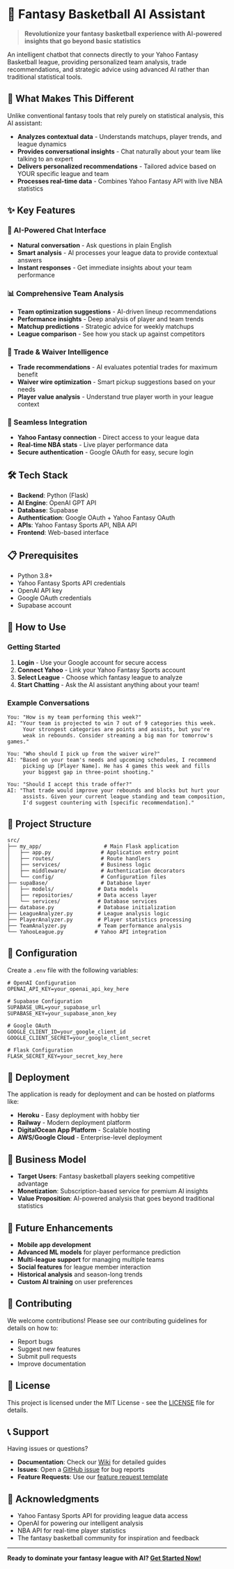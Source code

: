 # 🏀 Fantasy Basketball AI Assistant

> **Revolutionize your fantasy basketball experience with AI-powered insights that go beyond basic statistics**

An intelligent chatbot that connects directly to your Yahoo Fantasy Basketball league, providing personalized team analysis, trade recommendations, and strategic advice using advanced AI rather than traditional statistical tools.

## 🚀 What Makes This Different

Unlike conventional fantasy tools that rely purely on statistical analysis, this AI assistant:
- **Analyzes contextual data** - Understands matchups, player trends, and league dynamics
- **Provides conversational insights** - Chat naturally about your team like talking to an expert
- **Delivers personalized recommendations** - Tailored advice based on YOUR specific league and team
- **Processes real-time data** - Combines Yahoo Fantasy API with live NBA statistics

## ✨ Key Features

### 🤖 AI-Powered Chat Interface
- **Natural conversation** - Ask questions in plain English
- **Smart analysis** - AI processes your league data to provide contextual answers
- **Instant responses** - Get immediate insights about your team performance

### 📊 Comprehensive Team Analysis
- **Team optimization suggestions** - AI-driven lineup recommendations
- **Performance insights** - Deep analysis of player and team trends
- **Matchup predictions** - Strategic advice for weekly matchups
- **League comparison** - See how you stack up against competitors

### 🔄 Trade & Waiver Intelligence
- **Trade recommendations** - AI evaluates potential trades for maximum benefit
- **Waiver wire optimization** - Smart pickup suggestions based on your needs
- **Player value analysis** - Understand true player worth in your league context

### 🔗 Seamless Integration
- **Yahoo Fantasy connection** - Direct access to your league data
- **Real-time NBA stats** - Live player performance data
- **Secure authentication** - Google OAuth for easy, secure login

## 🛠 Tech Stack

- **Backend**: Python (Flask)
- **AI Engine**: OpenAI GPT API
- **Database**: Supabase
- **Authentication**: Google OAuth + Yahoo Fantasy OAuth
- **APIs**: Yahoo Fantasy Sports API, NBA API
- **Frontend**: Web-based interface

## 📋 Prerequisites

- Python 3.8+
- Yahoo Fantasy Sports API credentials
- OpenAI API key
- Google OAuth credentials
- Supabase account


## 💬 How to Use

### Getting Started
1. **Login** - Use your Google account for secure access
2. **Connect Yahoo** - Link your Yahoo Fantasy Sports account
3. **Select League** - Choose which fantasy league to analyze
4. **Start Chatting** - Ask the AI assistant anything about your team!

### Example Conversations
```
You: "How is my team performing this week?"
AI: "Your team is projected to win 7 out of 9 categories this week. 
     Your strongest categories are points and assists, but you're 
     weak in rebounds. Consider streaming a big man for tomorrow's games."

You: "Who should I pick up from the waiver wire?"
AI: "Based on your team's needs and upcoming schedules, I recommend 
     picking up [Player Name]. He has 4 games this week and fills 
     your biggest gap in three-point shooting."

You: "Should I accept this trade offer?"
AI: "That trade would improve your rebounds and blocks but hurt your 
     assists. Given your current league standing and team composition, 
     I'd suggest countering with [specific recommendation]."
```

## 📁 Project Structure

```
src/
├── my_app/                    # Main Flask application
│   ├── app.py                # Application entry point
│   ├── routes/               # Route handlers
│   ├── services/             # Business logic
│   ├── middleware/           # Authentication decorators
│   └── config/               # Configuration files
├── supaBase/                 # Database layer
│   ├── models/              # Data models
│   ├── repositories/        # Data access layer
│   └── services/            # Database services
├── database.py              # Database initialization
├── LeagueAnalyzer.py        # League analysis logic
├── PlayerAnalyzer.py        # Player statistics processing
├── TeamAnalyzer.py          # Team performance analysis
└── YahooLeague.py          # Yahoo API integration
```

## 🔐 Configuration

Create a `.env` file with the following variables:
```env
# OpenAI Configuration
OPENAI_API_KEY=your_openai_api_key_here

# Supabase Configuration
SUPABASE_URL=your_supabase_url
SUPABASE_KEY=your_supabase_anon_key

# Google OAuth
GOOGLE_CLIENT_ID=your_google_client_id
GOOGLE_CLIENT_SECRET=your_google_client_secret

# Flask Configuration
FLASK_SECRET_KEY=your_secret_key_here
```

## 🚀 Deployment

The application is ready for deployment and can be hosted on platforms like:
- **Heroku** - Easy deployment with hobby tier
- **Railway** - Modern deployment platform
- **DigitalOcean App Platform** - Scalable hosting
- **AWS/Google Cloud** - Enterprise-level deployment

## 🎯 Business Model

- **Target Users**: Fantasy basketball players seeking competitive advantage
- **Monetization**: Subscription-based service for premium AI insights
- **Value Proposition**: AI-powered analysis that goes beyond traditional statistics

## 🔮 Future Enhancements

- **Mobile app development**
- **Advanced ML models** for player performance prediction
- **Multi-league support** for managing multiple teams
- **Social features** for league member interaction
- **Historical analysis** and season-long trends
- **Custom AI training** on user preferences

## 🤝 Contributing

We welcome contributions! Please see our contributing guidelines for details on how to:
- Report bugs
- Suggest new features
- Submit pull requests
- Improve documentation

## 📄 License

This project is licensed under the MIT License - see the [LICENSE](LICENSE) file for details.

## 📞 Support

Having issues or questions?
- **Documentation**: Check our [Wiki](wiki-link) for detailed guides
- **Issues**: Open a [GitHub issue](issues-link) for bug reports
- **Feature Requests**: Use our [feature request template](template-link)

## 🙏 Acknowledgments

- Yahoo Fantasy Sports API for providing league data access
- OpenAI for powering our intelligent analysis
- NBA API for real-time player statistics
- The fantasy basketball community for inspiration and feedback

---

**Ready to dominate your fantasy league with AI? [Get Started Now!](#quick-start)**
